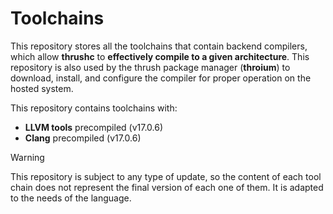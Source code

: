 # Toolchains

This repository stores all the toolchains that contain backend compilers, which allow **thrushc** to **effectively compile to a given architecture**. This repository is also used by the thrush package manager (**throium**) to download, install, and configure the compiler for proper operation on the hosted system.

This repository contains toolchains with:

- **LLVM tools** precompiled (v17.0.6)
- **Clang** precompiled (v17.0.6)

> [!WARNING]  
> This repository is subject to any type of update, so the content of each tool chain does not represent the final version of each one of them. It is adapted to the needs of the language.

